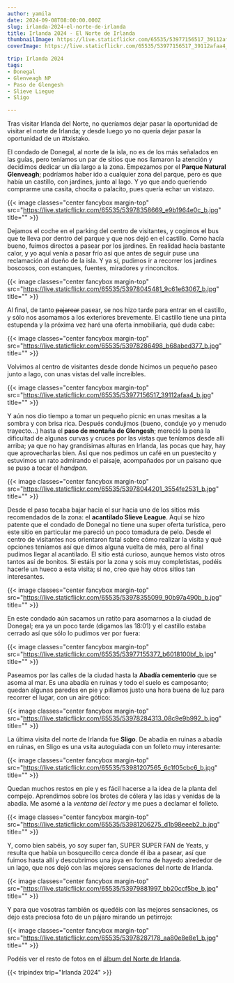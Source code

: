 ```yaml
---
author: yamila
date: 2024-09-08T08:00:00.000Z
slug: irlanda-2024-el-norte-de-irlanda
title: Irlanda 2024 - El Norte de Irlanda
thumbnailImage: https://live.staticflickr.com/65535/53977156517_39112afaa4_z.jpg
coverImage: https://live.staticflickr.com/65535/53977156517_39112afaa4_b.jpg

trip: Irlanda 2024
tags:
- Donegal
- Glenveagh NP
- Paso de Glengesh
- Slieve Liegue
- Sligo

---
```


Tras visitar Irlanda del Norte, no queríamos dejar pasar la oportunidad de visitar el norte de Irlanda; y desde luego yo no quería dejar pasar la oportunidad de un #txistako.

<!--more-->

El condado de Donegal, al norte de la isla, no es de los más señalados en las guías, pero teníamos un par de sitios que nos llamaron la atención y decidimos dedicar un día largo a la zona. Empezamos por el **Parque Natural Glenveagh**; podríamos haber ido a cualquier zona del parque, pero es que había un castillo, con jardines, junto al lago. Y yo que ando queriendo comprarme una casita, chocita o palacito, pues quería echar un vistazo.

{{< image classes="center fancybox margin-top" src="https://live.staticflickr.com/65535/53978358669_e9b1964e0c_b.jpg" title="" >}}

Dejamos el coche en el parking del centro de visitantes, y cogimos el bus que te lleva por dentro del parque y que nos dejó en el castillo. Como hacía bueno, fuimos directos a pasear por los jardines. En realidad hacía bastante calor, y yo aquí venía a pasar frío así que antes de seguir puse una reclamación al dueño de la isla. Y ya sí, pudimos ir a recorrer los jardines boscosos, con estanques, fuentes, miradores y rinconcitos.

{{< image classes="center fancybox margin-top" src="https://live.staticflickr.com/65535/53978045481_9c61e63067_b.jpg" title="" >}}

Al final, de tanto ~~pajarear~~ pasear, se nos hizo tarde para entrar en el castillo, y sólo nos asomamos a los exteriores brevemente. El castillo tiene una pinta estupenda y la próxima vez haré una oferta inmobiliaria, qué duda cabe:

{{< image classes="center fancybox margin-top" src="https://live.staticflickr.com/65535/53978286498_b68abed377_b.jpg" title="" >}}

Volvimos al centro de visitantes desde donde hicimos un pequeño paseo junto a lago, con unas vistas del valle increíbles.

{{< image classes="center fancybox margin-top" src="https://live.staticflickr.com/65535/53977156517_39112afaa4_b.jpg" title="" >}}

Y aún nos dio tiempo a tomar un pequeño picnic en unas mesitas a la sombra y con brisa rica. Después condujimos (bueno, conduje yo y menudo trayecto...) hasta el **paso de montaña de Glengesh**; mereció la pena la dificultad de algunas curvas y cruces por las vistas que teníamos desde allí arriba; ya que no hay grandísimas alturas en Irlanda, las pocas que hay, hay que aprovecharlas bien. Así que nos pedimos un café en un puestecito y estuvimos un rato admirando el paisaje, acompañados por un paisano que se puso a tocar el *handpan*.

{{< image classes="center fancybox margin-top" src="https://live.staticflickr.com/65535/53978044201_3554fe2531_b.jpg" title="" >}}

Desde el paso tocaba bajar hacia el sur hacia uno de los sitios más recomendados de la zona: el **acantilado Slieve League**. Aquí se hizo patente que el condado de Donegal no tiene una super oferta turística, pero este sitio en particular me pareció un poco tomadura de pelo. Desde el centro de visitantes nos orientaron fatal sobre cómo realizar la visita y qué opciones teníamos así que dimos alguna vuelta de más, pero al final pudimos llegar al acantilado. El sitio está curioso, aunque hemos visto otros tantos así de bonitos. Si estáis por la zona y sois muy completistas, podéis hacerle un hueco a esta visita; si no, creo que hay otros sitios tan interesantes.

{{< image classes="center fancybox margin-top" src="https://live.staticflickr.com/65535/53978355099_90b97a490b_b.jpg" title="" >}}

En este condado aún sacamos un ratito para asomarnos a la ciudad de Donegal; era ya un poco tarde (digamos las 18:01) y el castillo estaba cerrado así que sólo lo pudimos ver por fuera:

{{< image classes="center fancybox margin-top" src="https://live.staticflickr.com/65535/53977155377_b6018100bf_b.jpg" title="" >}}

Paseamos por las calles de la ciudad hasta la **Abadía cementerio** que se asoma al mar. Es una abadía en ruinas y todo el suelo es camposanto; quedan algunas paredes en pie y pillamos justo una hora buena de luz para recorrer el lugar, con un aire gótico:

{{< image classes="center fancybox margin-top" src="https://live.staticflickr.com/65535/53978284313_08c9e9b992_b.jpg" title="" >}}

La última visita del norte de Irlanda fue **Sligo**. De abadía en ruinas a abadía en ruinas, en Sligo es una vsita autoguiada con un folleto muy interesante:

{{< image classes="center fancybox margin-top" src="https://live.staticflickr.com/65535/53981207565_6c1f05cbc6_b.jpg" title="" >}}

Quedan muchos restos en pie y es fácil hacerse a la idea de la planta del compejo. Aprendimos sobre los brotes de cólera y las idas y venidas de la abadía. Me asomé a la *ventana del lector* y me pues a declamar el folleto.

{{< image classes="center fancybox margin-top" src="https://live.staticflickr.com/65535/53981206275_d1b98eeeb2_b.jpg" title="" >}}

Y, como bien sabéis, yo soy super fan, SUPER SUPER FAN de Yeats, y resulta que había un bosquecillo cerca donde él iba a pasear, así que fuimos hasta allí y descubrimos una joya en forma de hayedo alrededor de un lago, que nos dejó con las mejores sensaciones del norte de Irlanda.

{{< image classes="center fancybox margin-top" src="https://live.staticflickr.com/65535/53979881997_bb20ccf5be_b.jpg" title="" >}}

Y para que vosotras también os quedéis con las mejores sensaciones, os dejo esta preciosa foto de un pájaro mirando un petirrojo:

{{< image classes="center fancybox margin-top" src="https://live.staticflickr.com/65535/53978287178_aa80e8e8e1_b.jpg" title="" >}}

Podéis ver el resto de fotos en el <a href="https://www.flickr.com/photos/yamila_moreno/albums/72177720320156938" target="_new">álbum del Norte de Irlanda</a>.

{{< tripindex trip="Irlanda 2024" >}}
